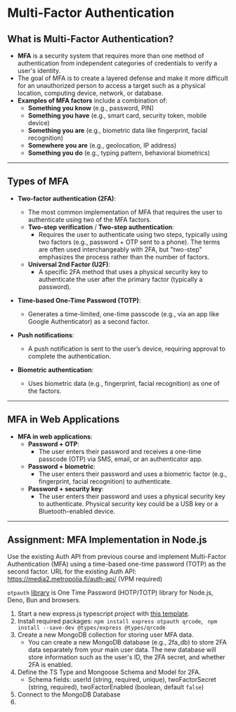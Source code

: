 # Multi-Factor Authentication

## What is Multi-Factor Authentication?

* **MFA** is a security system that requires more than one method of authentication from independent categories of credentials to verify a user's identity.
* The goal of MFA is to create a layered defense and make it more difficult for an unauthorized person to access a target such as a physical location, computing device, network, or database.
* **Examples of MFA factors** include a combination of:
  * **Something you know** (e.g., password, PIN)
  * **Something you have** (e.g., smart card, security token, mobile device)
  * **Something you are** (e.g., biometric data like fingerprint, facial recognition)
  * **Somewhere you are** (e.g., geolocation, IP address)
  * **Something you do** (e.g., typing pattern, behavioral biometrics)

---

## Types of MFA
* **Two-factor authentication (2FA)**:
  * The most common implementation of MFA that requires the user to authenticate using two of the MFA factors.
  * **Two-step verification** / **Two-step authentication**:
    * Requires the user to authenticate using two steps, typically using two factors (e.g., password + OTP sent to a phone). The terms are often used interchangeably with 2FA, but "two-step" emphasizes the process rather than the number of factors.
  * **Universal 2nd Factor (U2F)**:
    * A specific 2FA method that uses a physical security key to authenticate the user after the primary factor (typically a password).

* **Time-based One-Time Password (TOTP)**:
  * Generates a time-limited, one-time passcode (e.g., via an app like Google Authenticator) as a second factor.

* **Push notifications**:
  * A push notification is sent to the user’s device, requiring approval to complete the authentication.

* **Biometric authentication**:
  * Uses biometric data (e.g., fingerprint, facial recognition) as one of the factors.


---

## MFA in Web Applications

* **MFA in web applications**:
  * **Password + OTP**:
    * The user enters their password and receives a one-time passcode (OTP) via SMS, email, or an authenticator app.
  * **Password + biometric**:
    * The user enters their password and uses a biometric factor (e.g., fingerprint, facial recognition) to authenticate.
  * **Password + security key**:
    * The user enters their password and uses a physical security key to authenticate. Physical security key could be a USB key or a Bluetooth-enabled device.

---

## Assignment: MFA Implementation in Node.js
Use the existing Auth API from previous course and implement Multi-Factor Authentication (MFA) using a time-based one-time password (TOTP) as the second factor. URL for the existing Auth API: https://media2.metropolia.fi/auth-api/ (VPM required)

`otpauth` [library](https://www.npmjs.com/package/otpauth) is One Time Password (HOTP/TOTP) library for Node.js, Deno, Bun and browsers.

1. Start a new express.js typescript project with [this template](https://github.com/ilkkamtk/ts_mongo_starter).
2. Install required packages: `npm install express otpauth qrcode`, `
   npm install --save-dev @types/express @types/qrcode`
3. Create a new MongoDB collection for storing user MFA data.
   * You can create a new MongoDB database (e.g., 2fa_db) to store 2FA data separately from your main user data. The new database will store information such as the user's ID, the 2FA secret, and whether 2FA is enabled.
4. Define the TS Type and Mongoose Schema and Model for 2FA.
   * Schema fields: userId (string, required, unique), twoFactorSecret (string, required), twoFactorEnabled (boolean, default `false`)
5. Connect to the MongoDB Database
6. 


